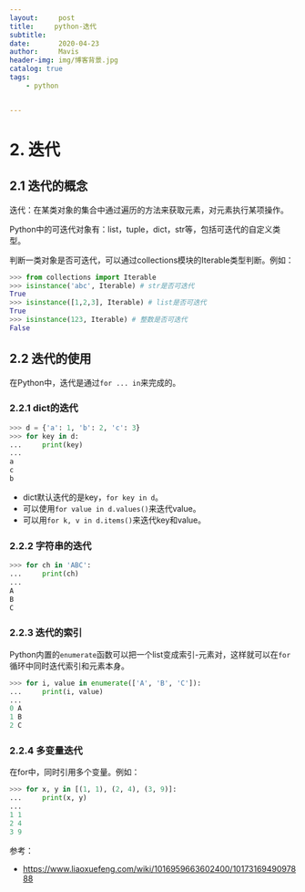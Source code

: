 ```yaml
---
layout:     post
title:     python-迭代
subtitle:  
date:       2020-04-23
author:     Mavis
header-img: img/博客背景.jpg
catalog: true
tags:
    - python


---
```


# 2. 迭代

## 2.1 迭代的概念

迭代：在某类对象的集合中通过遍历的方法来获取元素，对元素执行某项操作。

Python中的可迭代对象有：list，tuple，dict，str等，包括可迭代的自定义类型。

判断一类对象是否可迭代，可以通过collections模块的Iterable类型判断。例如：

```python
>>> from collections import Iterable
>>> isinstance('abc', Iterable) # str是否可迭代
True
>>> isinstance([1,2,3], Iterable) # list是否可迭代
True
>>> isinstance(123, Iterable) # 整数是否可迭代
False
```

## 2.2 迭代的使用

在Python中，迭代是通过`for ... in`来完成的。

### 2.2.1 dict的迭代

```python
>>> d = {'a': 1, 'b': 2, 'c': 3}
>>> for key in d:
...     print(key)
...
a
c
b
```

- dict默认迭代的是key，`for key in d`。
- 可以使用`for value in d.values()`来迭代value。
- 可以用`for k, v in d.items()`来迭代key和value。

### 2.2.2 字符串的迭代

```python
>>> for ch in 'ABC':
...     print(ch)
...
A
B
C
```

### 2.2.3 迭代的索引

Python内置的`enumerate`函数可以把一个list变成索引-元素对，这样就可以在`for`循环中同时迭代索引和元素本身。

```python
>>> for i, value in enumerate(['A', 'B', 'C']):
...     print(i, value)
...
0 A
1 B
2 C
```

### 2.2.4 多变量迭代

在for中，同时引用多个变量。例如：

```python
>>> for x, y in [(1, 1), (2, 4), (3, 9)]:
...     print(x, y)
...
1 1
2 4
3 9
```

参考：

- https://www.liaoxuefeng.com/wiki/1016959663602400/1017316949097888